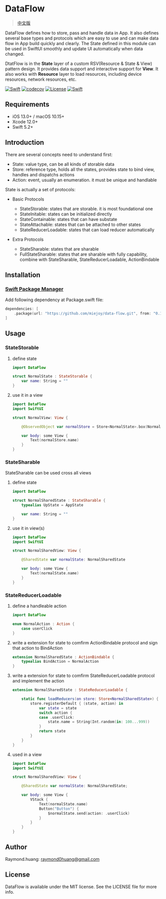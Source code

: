 # DataFlow

> [中文版](https://github.com/miejoy/data-flow)

DataFlow defines how to store, pass and handle data in App. It also defines several base types and protocols which are easy to use and can make data flow in App build quickly and clearly. The State defined in this module can be used in SwiftUI smoothly and update UI automatically when data changed.

DtatFlow is in the **State** layer of a custom RSV(Resource & State & View) pattern design. It provides data support and interactive support for **View**. It also works with **Resource** layer to load resources, including device resources, network resources, etc.

[![Swift](https://github.com/miejoy/data-flow/actions/workflows/test.yml/badge.svg)](https://github.com/miejoy/data-flow/actions/workflows/test.yml)
[![codecov](https://codecov.io/gh/miejoy/data-flow/branch/main/graph/badge.svg)](https://codecov.io/gh/miejoy/data-flow)
[![License](https://img.shields.io/badge/license-MIT-brightgreen.svg)](LICENSE)
[![Swift](https://img.shields.io/badge/swift-5.2-brightgreen.svg)](https://swift.org)

## Requirements

- iOS 13.0+ / macOS 10.15+
- Xcode 12.0+
- Swift 5.2+

## Introduction

There are several concepts need to understand first:

- State: value type, can be all kinds of storable data
- Store: reference type, holds all the states, provides state to bind view, handles and dispatchs actions
- Action: event, usually an enumeration. it must be unique and handlable

State is actually a set of protocols:

- Basic Protocols
  - StateStorable: states that are storable. it is most foundational one
  - StateInitable: states can be initialized directly
  - StateContainable: states that can have substate
  - StateAttachable: states that can be attached to other states
  - StateReducerLoadable: states that can load reducer automatically

- Extra Protocols
  - StateSharable: states that are sharable
  - FullStateSharable: states that are sharable with fully capability, combine with StateSharable, StateReducerLoadable, ActionBindable

## Installation

### [Swift Package Manager](https://github.com/apple/swift-package-manager)

Add following dependency at Package.swift file:

```swift
dependencies: [
    .package(url: "https://github.com/miejoy/data-flow.git", from: "0.1.0"),
]
```

## Usage

### StateStorable

1. define state

    ```swift
    import DataFlow

    struct NormalState : StateStorable {
        var name: String = ""
    }
    ```

2. use it in a view

    ```swift
    import DataFlow
    import SwiftUI

    struct NormalView: View {

        @ObservedObject var normalStore = Store<NormalState>.box(NormalState())

        var body: some View {
            Text(normalStore.name)
        }
    }
    ```

### StateSharable

StateSharable can be used cross all views

1. define state

    ```swift
    import DataFlow

    struct NormalSharedState : StateSharable {
        typealias UpState = AppState

        var name: String = ""
    }
    ```

2. use it in view(s)

    ```swift
    import DataFlow
    import SwiftUI

    struct NormalSharedView: View {

        @SharedState var normalState: NormalSharedState

        var body: some View {
            Text(normalState.name)
        }
    }
    ```

### StateReducerLoadable

1. define a handleable action

    ```swift
    import DataFlow

    enum NormalAction : Action {
        case userClick
    }
    ```

2. write a extension for state to comfirm ActionBindable protocol and sign that action to BindAction

    ```swift
    extension NormalSharedState : ActionBindable {
        typealias BindAction = NormalAction
    }
    ```

3. write a extension for state to comfirm StateReducerLoadable protocol and implement the action

    ```swift
    extension NormalSharedState : StateReducerLoadable {

        static func loadReducers(on store: Store<NormalSharedState>) {
            store.registerDefault { (state, action) in
                var state = state
                switch action {
                case .userClick:
                    state.name = String(Int.random(in: 100...999))
                }
                return state
            }
        }
    }
    ```

4. used in a view

    ```swift
    import DataFlow
    import SwiftUI

    struct NormalSharedView: View {

        @SharedState var normalState: NormalSharedState;

        var body: some View {
            VStack {
                Text(normalState.name)
                Button("Button") {
                    $normalState.send(action: .userClick)
                }
            }
        }
    }
    ```

## Author

Raymond.huang: raymond0huang@gmail.com

## License

DataFlow is available under the MIT license. See the LICENSE file for more info.
